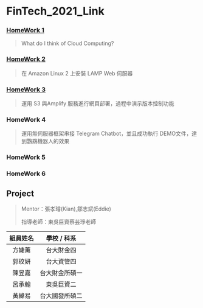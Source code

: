 # FinTech_2021_Link


### [HomeWork 1](https://github.com/star2659/FinTech/blob/main/HW1/%E4%BD%9C%E6%A5%AD%E4%B8%80.md)
> What do I think of Cloud Computing?
### [HomeWork 2](https://github.com/star2659/FinTech/blob/main/HW2/%E4%BD%9C%E6%A5%AD%E4%BA%8C.md)
> 在 Amazon Linux 2 上安裝 LAMP Web 伺服器
### [HomeWork 3](https://github.com/star2659/FinTech/blob/main/HW3/%E4%BD%9C%E6%A5%AD%E4%B8%89.md)
> 運用 S3 與Amplify 服務進行網頁部署，過程中演示版本控制功能
### HomeWork 4
> 運用無伺服器框架串接 Telegram Chatbot，並且成功執行 DEMO文件，達到鸚鵡機器人的效果  
### HomeWork 5

### HomeWork 6

## Project

> Mentor：張孝璿(Kian),鄒志斌(Eddie)
> 
> 指導老師：東吳巨資蔡芸琤老師
> 
| 組員姓名   | 學校 / 科系   | 
| :---: | :-------------: | 
| 方婕薰   | 台大財金四       | 
| 郭玟妍   | 台大資管四       | 
| 陳昱嘉   | 台大財金所碩一       |
| 呂承翰   | 東吳巨資二       | 
| 黃緯易   | 台大國發所碩二       | 
